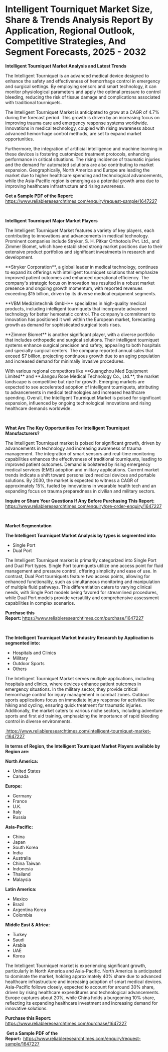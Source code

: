 <p><h1>Intelligent Tourniquet Market Size, Share & Trends Analysis Report By Application, Regional Outlook, Competitive Strategies, And Segment Forecasts, 2025 - 2032</h1></p><p><strong>Intelligent Tourniquet Market Analysis and Latest Trends</strong></p>
<p><p>The Intelligent Tourniquet is an advanced medical device designed to enhance the safety and effectiveness of hemorrhage control in emergency and surgical settings. By employing sensors and smart technology, it can monitor physiological parameters and apply the optimal pressure to control bleeding, reducing the risk of tissue damage and complications associated with traditional tourniquets.</p><p>The Intelligent Tourniquet Market is anticipated to grow at a CAGR of 4.7% during the forecast period. This growth is driven by an increasing focus on improving trauma care and emergency response systems worldwide. Innovations in medical technology, coupled with rising awareness about advanced hemorrhage control methods, are set to expand market opportunities. </p><p>Furthermore, the integration of artificial intelligence and machine learning in these devices is fostering customized treatment protocols, enhancing performance in critical situations. The rising incidence of traumatic injuries and the demand for automated solutions are also contributing to market expansion. Geographically, North America and Europe are leading the market due to higher healthcare spending and technological advancements, while the Asia-Pacific region is emerging as a potential growth area due to improving healthcare infrastructure and rising awareness.</p></p>
<p><strong>Get a Sample PDF of the Report:&nbsp;</strong> <a href="https://www.reliableresearchtimes.com/enquiry/request-sample/1647227?utm_campaign=2179&utm_medium=2&utm_source=Github&utm_content=ia&utm_term=13042025&utm_id=intelligent-tourniquet">https://www.reliableresearchtimes.com/enquiry/request-sample/1647227</a></p>
<p>&nbsp;</p>
<p><strong>Intelligent Tourniquet Major Market Players</strong></p>
<p><p>The Intelligent Tourniquet Market features a variety of key players, each contributing to innovations and advancements in medical technology. Prominent companies include Stryker, S. H. Pitkar Orthotools Pvt. Ltd., and Zimmer Biomet, which have established strong market positions due to their extensive product portfolios and significant investments in research and development.</p><p>**Stryker Corporation**, a global leader in medical technology, continues to expand its offerings with intelligent tourniquet solutions that emphasize improved patient outcomes and enhanced operational efficiency. The company's strategic focus on innovation has resulted in a robust market presence and ongoing growth momentum, with reported revenues exceeding $15 billion, driven by its diverse medical equipment segments.</p><p>**VBM Medizintechnik GmbH** specializes in high-quality medical products, including intelligent tourniquets that incorporate advanced technology for better hemostatic control. The company's commitment to innovation has positioned it well within the European market, forecasting growth as demand for sophisticated surgical tools rises.</p><p>**Zimmer Biomet** is another significant player, with a diverse portfolio that includes orthopedic and surgical solutions. Their intelligent tourniquet systems enhance surgical precision and safety, appealing to both hospitals and specialty surgical centers. The company reported annual sales that exceed $7 billion, projecting continuous growth due to an aging population and increased demand for minimally invasive procedures.</p><p>With various regional competitors like **Guangzhou Med Equipment Limited** and **Jiangsu Rooe Medical Technology Co., Ltd.**, the market landscape is competitive but ripe for growth. Emerging markets are expected to see accelerated adoption of intelligent tourniquets, attributing to advancements in medical technologies and increased healthcare spending. Overall, the Intelligent Tourniquet Market is poised for significant expansion, influenced by ongoing technological innovations and rising healthcare demands worldwide.</p></p>
<p>&nbsp;</p>
<p><strong>What Are The Key Opportunities For Intelligent Tourniquet Manufacturers?</strong></p>
<p><p>The Intelligent Tourniquet market is poised for significant growth, driven by advancements in technology and increasing awareness of trauma management. The integration of smart sensors and real-time monitoring capabilities enhances the effectiveness of traditional tourniquets, leading to improved patient outcomes. Demand is bolstered by rising emergency medical services (EMS) adoption and military applications. Current market trends indicate a shift toward personalized medical devices and portable solutions. By 2030, the market is expected to witness a CAGR of approximately 15%, fueled by innovations in wearable health tech and an expanding focus on trauma preparedness in civilian and military sectors.</p></p>
<p><strong>Inquire or Share Your Questions If Any Before Purchasing This Report:</strong> <a href="https://www.reliableresearchtimes.com/enquiry/pre-order-enquiry/1647227?utm_campaign=2179&utm_medium=2&utm_source=Github&utm_content=ia&utm_term=13042025&utm_id=intelligent-tourniquet">https://www.reliableresearchtimes.com/enquiry/pre-order-enquiry/1647227</a></p>
<p>&nbsp;</p>
<p><strong>Market Segmentation</strong></p>
<p><strong>The Intelligent Tourniquet Market Analysis by types is segmented into:</strong></p>
<p><ul><li>Single Port</li><li>Dual Port</li></ul></p>
<p><p>The Intelligent Tourniquet market is primarily categorized into Single Port and Dual Port types. Single Port tourniquets utilize one access point for fluid management and pressure control, offering simplicity and ease of use. In contrast, Dual Port tourniquets feature two access points, allowing for enhanced functionality, such as simultaneous monitoring and manipulation of multiple fluid pathways. This differentiation caters to varying clinical needs, with Single Port models being favored for streamlined procedures, while Dual Port models provide versatility and comprehensive assessment capabilities in complex scenarios.</p></p>
<p><strong>Purchase this Report:&nbsp;</strong><a href="https://www.reliableresearchtimes.com/purchase/1647227?utm_campaign=2179&utm_medium=2&utm_source=Github&utm_content=ia&utm_term=13042025&utm_id=intelligent-tourniquet">https://www.reliableresearchtimes.com/purchase/1647227</a></p>
<p>&nbsp;</p>
<p><strong>The Intelligent Tourniquet Market Industry Research by Application is segmented into:</strong></p>
<p><ul><li>Hospitals and Clinics</li><li>Military</li><li>Outdoor Sports</li><li>Others</li></ul></p>
<p><p>The Intelligent Tourniquet Market serves multiple applications, including hospitals and clinics, where devices enhance patient outcomes in emergency situations. In the military sector, they provide critical hemorrhage control for injury management in combat zones. Outdoor sports applications focus on immediate injury response for activities like hiking and cycling, ensuring quick treatment for traumatic injuries. Additionally, the market caters to various niche sectors, including adventure sports and first aid training, emphasizing the importance of rapid bleeding control in diverse environments.</p></p>
<p><a href="https://www.reliableresearchtimes.com/intelligent-tourniquet-market-r1647227?utm_campaign=2179&utm_medium=2&utm_source=Github&utm_content=ia&utm_term=13042025&utm_id=intelligent-tourniquet">&nbsp;https://www.reliableresearchtimes.com/intelligent-tourniquet-market-r1647227</a></p>
<p><strong>In terms of Region, the Intelligent Tourniquet Market Players available by Region are:</strong></p>
<p>
    <p> <strong> North America: </strong>
        <ul>
            <li>United States</li>
            <li>Canada</li>
        </ul>
        </p> 
    <p> <strong> Europe: </strong>
        <ul>
            <li>Germany</li>
            <li>France</li>
            <li>U.K.</li>
            <li>Italy</li>
            <li>Russia</li>
        </ul>
        </p> 
    <p> <strong> Asia-Pacific: </strong>
        <ul>
            <li>China</li>
            <li>Japan</li>
            <li>South Korea</li>
            <li>India</li>
            <li>Australia</li>
            <li>China Taiwan</li>
            <li>Indonesia</li>
            <li>Thailand</li>
            <li>Malaysia</li>
        </ul>
        </p> 
    <p> <strong> Latin America: </strong>
        <ul>
            <li>Mexico</li>
            <li>Brazil</li>
            <li>Argentina Korea</li>
            <li>Colombia</li>
        </ul>
        </p> 
    <p> <strong> Middle East & Africa: </strong>
        <ul>
            <li>Turkey</li>
            <li>Saudi</li>
            <li>Arabia</li>
            <li>UAE</li>
            <li>Korea</li>
        </ul>
    </p>
    </p>
<p><p>The Intelligent Tourniquet market is experiencing significant growth, particularly in North America and Asia-Pacific. North America is anticipated to dominate the market, holding approximately 40% share due to advanced healthcare infrastructure and increasing adoption of smart medical devices. Asia-Pacific follows closely, expected to account for around 30% share, driven by rising healthcare expenditures and technological advancements. Europe captures about 20%, while China holds a burgeoning 10% share, reflecting its expanding healthcare investment and increasing demand for innovative solutions.</p></p>
<p><strong>Purchase this Report: </strong><a href="https://www.reliableresearchtimes.com/purchase/1647227?utm_campaign=2179&utm_medium=2&utm_source=Github&utm_content=ia&utm_term=13042025&utm_id=intelligent-tourniquet">https://www.reliableresearchtimes.com/purchase/1647227</a></p>
<p>&nbsp;<strong>Get a Sample PDF of the Report:&nbsp;&nbsp;</strong><a href="https://www.reliableresearchtimes.com/enquiry/request-sample/1647227?utm_campaign=2179&utm_medium=2&utm_source=Github&utm_content=ia&utm_term=13042025&utm_id=intelligent-tourniquet">https://www.reliableresearchtimes.com/enquiry/request-sample/1647227</a></p>
<p><strong></strong></p>
<p><p></p><p></p><p></p></p>